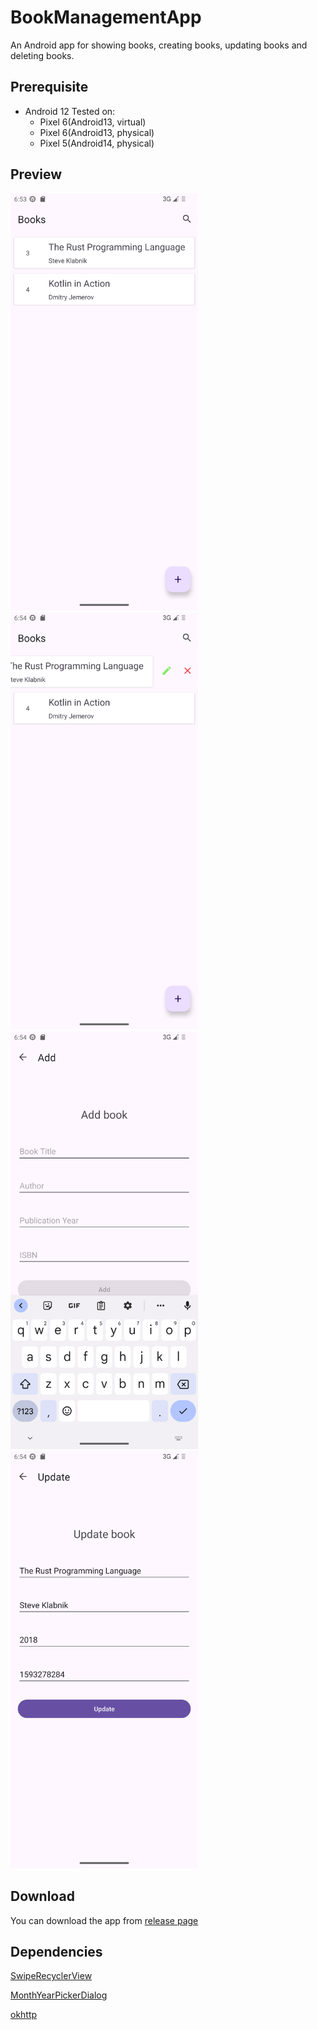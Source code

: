 # BookManagementApp
An Android app for showing books, creating books, updating books and deleting books.

## Prerequisite
+ Android 12
Tested on: 
  + Pixel 6(Android13, virtual)
  + Pixel 6(Android13, physical)
  + Pixel 5(Android14, physical)

## Preview
<img src="images/list.png" alt="list" width="300" /> <img src="images/swipe.png" alt="swipe" width="300" />
<br/>
<img src="images/add.png" alt="add" width="300" /> <img src="images/update.png" alt="update" width="300" />

## Download
You can download the app from [release page](https://github.com/Chengming-Fan/BookManagement/releases)

## Dependencies
[SwipeRecyclerView](https://github.com/yanzhenjie/SwipeRecyclerView)

[MonthYearPickerDialog](https://github.com/Dzmitry-Lakisau/MonthYearPickerDialog)

[okhttp](https://github.com/square/okhttp)